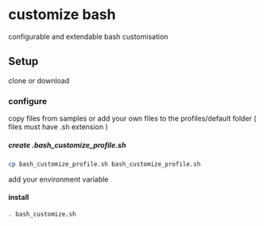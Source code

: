 customize bash
==============

configurable and extendable bash customisation

Setup
-----

clone or download


### configure

copy files from samples or add your own files to the profiles/default folder ( files must have .sh extension )


##### create .bash_customize_profile.sh

```bash
cp bash_customize_profile.sh bash_customize_profile.sh
```

add your environment variable



#### install

```bash
. bash_customize.sh
```
